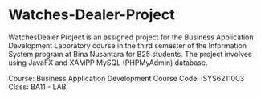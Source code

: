 # Watches-Dealer-Project
WatchesDealer Project is an assigned project for the Business Application Development Laboratory course in the third semester of the Information System program at Bina Nusantara for B25 students. The project involves using JavaFX and XAMPP MySQL (PHPMyAdmin) database.

Course: Business Application Development
Course Code: ISYS6211003
Class: BA11 - LAB

